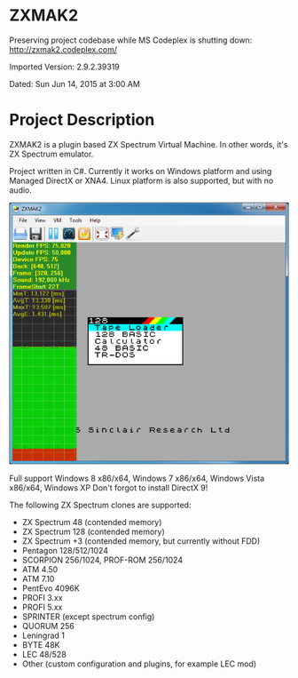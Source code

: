 # ZXMAK2
Preserving project codebase while MS Codeplex is shutting down: http://zxmak2.codeplex.com/

Imported Version: 2.9.2.39319

Dated:	Sun Jun 14, 2015 at 3:00 AM


# Project Description
ZXMAK2 is a plugin based ZX Spectrum Virtual Machine. 
In other words, it's ZX Spectrum emulator. 


Project written in C#. Currently it works on Windows platform and using Managed DirectX or XNA4. 
Linux platform is also supported, but with no audio.


![Screenshot](https://github.com/alfishe/ZXMAK2/raw/wiki/screenshots/ZXMAK2.png)


Full support Windows 8 x86/x64, Windows 7 x86/x64, Windows Vista x86/x64, Windows XP
Don't forgot to install DirectX 9!


The following ZX Spectrum clones are supported:
- ZX Spectrum 48 (contended memory)
- ZX Spectrum 128 (contended memory)
- ZX Spectrum +3 (contended memory, but currently without FDD)
- Pentagon 128/512/1024
- SCORPION 256/1024, PROF-ROM 256/1024
- ATM 4.50
- ATM 7.10
- PentEvo 4096K
- PROFI 3.xx
- PROFI 5.xx
- SPRINTER (except spectrum config)
- QUORUM 256
- Leningrad 1
- BYTE 48K
- LEC 48/528
- Other (custom configuration and plugins, for example LEC mod)
